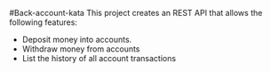 #Back-account-kata
This project creates an REST API that allows the following features:
* Deposit money into accounts.
* Withdraw money from accounts
* List the history of all account transactions

